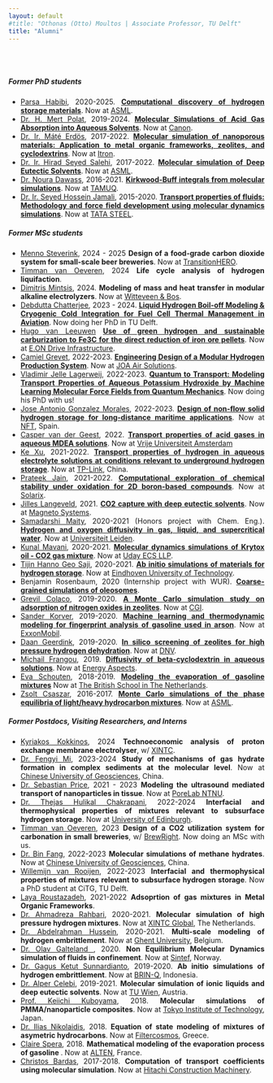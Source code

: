```yaml
---
layout: default
#title: "Othonas (Otto) Moultos | Associate Professor, TU Delft"
title: "Alumni"
---
```


<div id="people" class="row">
<div  style="text-align: justify;" class="col-sm-10">
	<br/><br/>
<h5>Former PhD students</h5>

<section markdown="1">

- [Parsa Habibi](https://www.tudelft.nl/3me/over/afdelingen/process-energy/people/engineering-thermodynamics/parsa-habibi), 2020-2025. <strong><a href="theses/ParsaHabibi.pdf">Computational discovery of hydrogen storage materials</a></strong>. Now at [ASML](https://www.asml.com/en).
- [Dr. H. Mert Polat](https://www.linkedin.com/in/husamettin-mert-polat/), 2019-2024. <strong><a href="theses/MertPolat.pdf">Molecular Simulations of Acid Gas Absorption into Aqueous Solvents</a></strong>. Now at [Canon](https://cpp.canon).
- [Dr. Ir. Máté Erdös](https://www.linkedin.com/in/mateerdos/), 2017-2022. <strong><a href="theses/MateErdos.pdf">Molecular simulation of nanoporous materials: Application to metal organic frameworks, zeolites, and cyclodextrins</a></strong>. Now at [Itron](https://na.itron.com).
- [Dr. Ir. Hirad Seyed Salehi](https://www.linkedin.com/in/hiradsalehi/?originalSubdomain=nl), 2017-2022. <strong><a href="theses/HiradSalehi.pdf">Molecular simulation of Deep Eutectic Solvents</a></strong>. Now at [ASML](https://www.asml.com/en/careers).
- [Dr. Noura Dawass](https://www.linkedin.com/in/noura-dawass-115358216/?originalSubdomain=qa), 2016-2021. <strong><a href="theses/NouraDawass.pdf">Kirkwood-Buff integrals from molecular simulations</a></strong>. Now at [TAMUQ](https://www.qatar.tamu.edu/programs/chemical-engineering/).
- [Dr. Ir. Seyed Hossein Jamali](https://www.linkedin.com/in/shjamali/?originalSubdomain=nl), 2015-2020. <strong> <a href="theses/SeyedJamali.pdf">Transport properties of fluids: Methodology and force field development using molecular dynamics simulations</a></strong>. Now at [TATA STEEL](https://www.tatasteeleurope.com/nl/home).


</section>


<h5>Former MSc students</h5>
<section markdown="1">

- [Menno Steverink](https://nl.linkedin.com/in/menno-steverink?original_referer=https%3A%2F%2Fwww.google.com%2F), 2024 - 2025 <strong>Design of a food-grade carbon dioxide system for small-scale beer breweries</strong>. Now at [TransitionHERO](https://www.transitionhero.nl).
- [Timman van Oeveren](https://nl.linkedin.com/in/timman-van-oeveren-26364a175), 2024 <strong>Life cycle analysis of hydrogen liquifaction</strong>.
- [Dimitris Mintsis](https://www.linkedin.com/in/dimitris-mintsis-39a158209/?originalSubdomain=gr), 2024. <strong>Modeling of mass and heat transfer in modular alkaline electrolyzers</strong>. Now at [Witteveen & Bos](https://www.witteveenbos.com/nl).
- [Debdutta Chatterjee](https://www.linkedin.com/in/debdutta-chatterjee-mechanicalengineering/?originalSubdomain=nl), 2023 - 2024. [<strong>Liquid Hydrogen Boil-off Modeling & Cryogenic Cold Integration for Fuel Cell Thermal Management in Aviation</strong>](https://repository.tudelft.nl/record/uuid:1c188c76-d460-4f72-ac88-b655b573bb06). Now doing her PhD in TU Delft.
- [Hugo van Leeuwen](https://www.linkedin.com/in/hjvleeuwen/) [<strong>Use of green hydrogen and sustainable carburization to Fe3C for the direct reduction of iron ore pellets</strong>](https://repository.tudelft.nl/record/uuid:3a1b23b4-eb3a-413d-82dc-eeb402e75994). Now at [E.ON Drive Infrastructure](https://www.edri.com).
- [Camiel Grevet](https://www.linkedin.com/in/camiel-grevet-71b73674/), 2022-2023. [<strong>Engineering Design of a Modular Hydrogen Production System</strong>](https://repository.tudelft.nl/islandora/object/uuid:0aed6be5-c2d3-4baa-9e3d-2e9f87f4b0b0). Now at [JOA Air Solutions](https://joaairsolutions.com/).
- [Vladimir Jelle Lagerweij](https://www.linkedin.com/in/vladimir-jelle-lagerweij-21654021b/?originalSubdomain=nl), 2022-2023. [<strong>Quantum to Transport: Modeling Transport Properties of Aqueous Potassium Hydroxide by Machine Learning Molecular Force Fields from Quantum Mechanics</strong>](https://repository.tudelft.nl/record/uuid:e9bd79ef-741c-4cc6-ae0a-a2f873086195). Now doing his PhD with us!
- [Jose Antonio Gonzalez Morales](https://www.linkedin.com/in/josé-antonio-gonzález-morales-/?originalSubdomain=es), 2022-2023. [<strong>Design of non-flow solid hydrogen storage for long-distance maritime applications</strong>](https://repository.tudelft.nl/islandora/object/uuid%3Afe711671-afe6-4f0d-8dea-e52e14e3c820). Now at [NFT](https://www.linkedin.com/company/new-future-on-track/), Spain.
- [Casper van der Geest](https://www.linkedin.com/in/caspervandergeest/?originalSubdomain=nl), 2022. <strong><a href="../assets/tempPublications/84.pdf">Transport properties of acid gases in aqueous MDEA solutions</a></strong>. Now at [Vrije Universiteit Amsterdam](https://vu.nl/nl)
- [Ke Xu](https://www.linkedin.com/in/ke-xu-a339731a3/), 2021-2022. <strong><a href="../assets/tempPublications/74.pdf">Transport properties of hydrogen in aqueous electrolyte solutions at conditions relevant to underground hydrogen storage</a></strong>. Now at [TP-Link](https://www.tp-link.com/nl/about-us/corporate-profile/), China.
- [Prateek Jain](https://www.linkedin.com/in/prateek-jain-matsci/?originalSubdomain=nl), 2021-2022. [<strong>Computational exploration of chemical stability under oxidation for 2D boron-based compounds</strong>](https://repository.tudelft.nl/islandora/object/uuid%3Aaf187790-12a7-438b-bd49-9806104077aa). Now at [Solarix](https://solarix-solar.com/?utm_source=linkedin&utm_medium=social&utm_campaign=custom_button).
- [Jilles Langeveld](https://www.linkedin.com/in/jilles-langeveld/?originalSubdomain=nl), 2021. <strong> <a href="../assets/publications/66.Dawass_JPCB_2022_126_3572.pdf">CO2 capture with deep eutectic solvents</a></strong>. Now at [Magneto Systems](https://magneto.systems).
- [Samadarshi Maity](https://www.linkedin.com/in/samadarshi-maity-9621b6115/), 2020-2021 (Honors project with Chem. Eng.). <strong>  <a href="../assets/publications/59.Tsimpanogiannis_JCED_2021_66_3226.pdf">Hydrogen and oxygen diffusivity in gas, liquid, and supercritical water</a></strong>. Now at [Universiteit Leiden](https://www.universiteitleiden.nl/en/staffmembers/samadarshi-maity#tab-1).
- [Kunal Mavani](https://www.linkedin.com/in/kunal-mavani/?originalSubdomain=nl), 2020-2021. [<strong>Molecular dynamics simulations of Krytox oil - CO2 gas mixture</strong>](https://repository.tudelft.nl/islandora/object/uuid:14fb8a05-5799-4d9f-bcf9-88ec06b51a4c). Now at [Uday ECS LLP](https://www.udaics.in). 
- [Tijin Hanno Geo Saji](https://www.linkedin.com/in/tijin-saji-b0a5/?originalSubdomain=nl), 2020-2021. <strong> <a href="../assets/publications/67.Habibi_ASS_2022_603_154323.pdf">Ab initio simulations of materials for hydrogen storage</a></strong>. Now at [Eindhoven University of Technology](https://www.tue.nl/en/).
- Benjamin Rosenbaum, 2020 (Internship project with WUR). <strong> <a href="../assets/tempPublications/85.pdf">Coarse-grained simulations of oleosomes</a></strong>. 
- [Grevil Colaco](https://www.linkedin.com/in/grevilcolaco/?originalSubdomain=nl), 2019-2020. [<strong> A Monte Carlo simulation study on adsorption of nitrogen oxides in zeolites</strong>](https://repository.tudelft.nl/islandora/object/uuid%3Aa21ad4da-3078-40c9-8dff-bd81ad5e1beb). Now at [CGI](https://www.cgi.com/en).
- [Sander Korver](https://www.linkedin.com/in/sander-korver-b00a6496), 2019-2020. <strong><a href="../assets/publications/50.Korver_SR_2020_10_20502.pdf"> Machine learning and thermodynamic modeling for fingerprint analysis of gasoline used in arson</a></strong>. Now at [ExxonMobil](https://corporate.exxonmobil.com).
- [Daan Geerdink](https://www.linkedin.com/in/daan-geerdink/), 2019-2020. <strong><a href="../assets/publications/54.Erdos_API_2021_13_8383.pdf"> In silico screening of zeolites for high pressure hydrogen dehydration</a></strong>. Now at [DNV](https://www.dnv.com).
- [Michail Frangou](https://www.linkedin.com/in/mfrangou/?originalSubdomain=cy), 2019. <strong><a href="../assets/publications/48.Erdos_FPE_2021_528_112842.pdf"> Diffusivity of beta-cyclodextrin in aqueous solutions</a></strong>. Now at [Energy Aspects](https://www.energyaspects.com).
- [Eva Schouten](https://www.linkedin.com/in/eva-schouten-8a424a102/?originalSubdomain=nl), 2018-2019. <strong><a href="../assets/publications/50.Korver_SR_2020_10_20502.pdf"> Modeling the evaporation of gasoline mixtures</a></strong> Now at [The British School in The Netherlands](https://www.britishschool.nl). 
- [Zsolt Csaszar](https://www.linkedin.com/in/zsolt-csaszar/?originalSubdomain=nl), 2016-2017. <strong><a href="../assets/publications/26.Nikolaidis_AIChE_2018_65_792.pdf"> Monte Carlo simulations of the phase equilibria of light/heavy hydrocarbon mixtures</a></strong>. Now at [ASML](https://www.asml.com/en).
</section>


<h5>Former Postdocs, Visiting Researchers, and Interns</h5>
<section markdown="1">

- [Kyriakos Kokkinos](https://www.linkedin.com/in/kred2304/?original_referer=https%3A%2F%2Fwww%2Egoogle%2Ecom%2F&originalSubdomain=nl), 2024 <strong>Technoeconomic analysis of proton exchange membrane electrolyser</strong>, w/ [XINTC](https://www.xintc.global).
- [Dr. Fengyi Mi](https://www.researchgate.net/profile/Fengyi_Mi), 2023-2024 <strong>Study of mechanisms of gas hydrate formation in complex sediments at the molecular level</strong>. Now at [Chinese University of Geosciences](https://en.cug.edu.cn), China.
- [Dr. Sebastian Price](https://porelab.no/2020/09/03/wecome-to-sebastian/), 2021 - 2023 <strong>Modeling the ultrasound mediated transport of nanoparticles in tissue</strong>. Now at [PoreLab NTNU](https://porelab.no).
- [Dr. Thejas Hulikal Chakrapani](https://scholar.google.com/citations?user=BTpwy_AAAAAJ&hl=en), 2022-2024 <strong>Interfacial and thermophysical properties of mixtures relevant to subsurface hydrogen storage</strong>. Now at [University of Edinburgh](https://www.ed.ac.uk).
- [Timman van Oeveren](https://www.linkedin.com/in/timman-van-oeveren-26364a175/?originalSubdomain=nl), 2023 <strong>Design of a CO2 utilization system for carbonation in small breweries</strong>, w/ <a href="https://brew-right.com">BrewRight</a>. Now doing an MSc with us.
- [Dr. Bin Fang](), 2022-2023 <strong>Molecular simulations of methane hydrates</strong>. Now at [Chinese University of Geosciences](https://en.cug.edu.cn), China.
- [Willemijn van Rooijen](https://www.linkedin.com/in/willemijn-van-rooijen-46398a151/?originalSubdomain=nl), 2022-2023 <strong>Interfacial and thermophysical properties of mixtures relevant to subsurface hydrogen storage</strong>. Now a PhD student at CiTG, TU Delft.
- [Laya Roustazadeh](https://www.qatar.tamu.edu/news-and-events/news/2020/06/24/texas-a-and-m-at-qatar-names-outstanding-graduates/), 2021-2022 <strong>Adsoprtion of gas mixtures in Metal Organic Frameworks</strong>.
- [Dr. Ahmadreza Rahbari](https://www.linkedin.com/in/arahbari/?originalSubdomain=nl), 2020-2021. <strong> Molecular simulation of high pressure hydrogen mixtures</strong>. Now at [XINTC Global](http://www.xintcglobal.com/), The Netherlands.
- [Dr. Abdelrahman Hussein](https://www.linkedin.com/in/abdelrahman-hussein-3b42b415/?originalSubdomain=nl), 2020-2021. <strong> Multi-scale modeling of hydrogen embrittlement</strong>. Now at [Ghent University](https://www.ugent.be), Belgium.
- [Dr. Olav Galteland ](https://www.linkedin.com/in/olav-galteland?originalSubdomain=no), 2020. <strong> Non Equilibrium Molecular Dynamics simulation of fluids in confinement</strong>. Now at [Sintef](https://www.sintef.no/en/all-employees/employee/olav.galteland/), Norway. 
- [Dr. Gagus Ketut Sunnardianto](https://www.linkedin.com/in/gagus-ketut-sunnardianto/), 2019-2020. <strong> Ab initio simulations of hydrogen embrittlement</strong>. Now at [BRIN-Q](https://quantumresearch.id), Indonesia.
- [Dr. Alper Celebi](https://www.linkedin.com/in/alper-tunga-celebi-0375b586/?originalSubdomain=nl), 2019-2021. <strong> Molecular simulation of ionic liquids and deep eutectic solvents</strong>. Now at [TU Wien](https://www.tuwien.at), Austria.
- [Prof. Keiichi Kuboyama](https://scholar.google.com/citations?hl=en&user=JM6iv9IAAAAJ&view_op=list_works&sortby=pubdate), 2018. <strong> Molecular simulations of PMMA/nanoparticle composites</strong>. Now at [Tokyo Institute of Technology](https://www.titech.ac.jp/english), Japan.
- [Dr. Ilias Nikolaidis](https://www.linkedin.com/in/ilias-nikolaidis-931554205/?originalSubdomain=gr), 2018. <strong> Equation of state modeling of mixtures of asymetric hydrocarbons</strong>. Now at [Filtercosmos](https://www.filtercosmos.gr), Greece.
- [Claire Spera](https://www.linkedin.com/in/claire-spera/?trk=public_profile_browsemap&originalSubdomain=fr), 2018. <strong> Mathematical modeling of the evaporation process of gasoline </strong>. Now at [ALTEN](https://www.alten.com), France.
- [Christos Bardas](https://www.linkedin.com/in/christos-bardas/?originalSubdomain=nl), 2017-2018. <strong> Computation of transport coefficients using molecular simulation</strong>. Now at [Hitachi Construction Machinery](https://www.linkedin.com/company/hitachi-construction-machinery/about/).

</section>

<!-- <h5>Visitors and Interns</h5>
<section markdown="1">

- [Zsolt Csaszar](https://www.linkedin.com/in/zsolt-csaszar/?originalSubdomain=nl), 2016-2017. <strong> Monte Carlo simulations of the phase equilibria of light/heavy hydrocarbon mixtures</strong>. Now at [ASML](https://www.asml.com/en).

</section> -->

</div>
</div>

